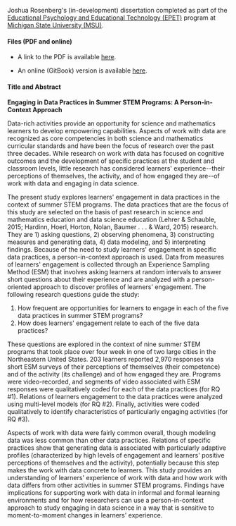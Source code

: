 Joshua Rosenberg's (in-development) dissertation completed as part of the [Educational Psychology and Educational Technology (EPET)](http://edutech.educ.msu.edu/programs/doctoral/) program at [Michigan State University (MSU)](https://msu.edu/).

#### Files (PDF and online)

* A link to the PDF is available [here](https://github.com/jrosen48/dissertation/raw/master/docs/rosenberg-dissertation_mod.pdf).

* An online (GitBook) version is available [here](https://jrosen48.github.io/dissertation/).

#### Title and Abstract

**Engaging in Data Practices in Summer STEM Programs: A Person-in-Context Approach**

Data-rich activities provide an opportunity for science and mathematics learners to develop empowering capabilities. Aspects of work with data are recognized as core competencies in both science and mathematics curricular standards and have been the focus of research over the past three decades. While research on work with data has focused on cognitive outcomes and the development of specific practices at the student and classroom levels, little research has considered learners' experience--their perceptions of themselves, the activity, and of how engaged they are--of work with data and engaging in data science. 

The present study explores learners' engagement in data practices in the context of summer STEM programs. The data practices that are the focus of this study are selected on the basis of past research in science and mathematics education and data science education (Lehrer & Schauble, 2015; Hardinn, Hoerl, Horton, Nolan, Baumer . . . & Ward, 2015) research. They are 1) asking questions, 2) observing phenomena, 3) constructing measures and generating data, 4) data modeling, and 5) interpreting findings. Because of the need to study learners' engagement in specific data practices, a person-in-context approach is used. Data from measures of learners' engagement is collected through an Experience Sampling Method (ESM) that involves asking learners at random intervals to answer short questions about their experience and are analyzed with a person-oriented approach to discover profiles of learners' engagement. The following research questions guide the study:

1.	How frequent are opportunities for learners to engage in each of the five data practices in summer STEM programs?
2.	How does learners' engagement relate to each of the five data practices?

These questions are explored in the context of nine summer STEM programs that took place over four week in one of two large cities in the Northeastern United States. 203 learners reported 2,970 responses via short ESM surveys of their perceptions of themselves (their competence) and of the activity (its challenge) and of how engaged they are. Programs were video-recorded, and segments of video associated with ESM responses were qualitatively coded for each of the data practices (for RQ #1). Relations of learners engagement to the data practices were analyzed using multi-level models (for RQ #2). Finally, activities were coded qualitatively to identify characteristics of particularly engaging activities (for RQ #3). 

Aspects of work with data were fairly common overall, though modeling data was less common than other data practices. Relations of specific practices show that generating data is associated with particularly adaptive profiles (characterized by high levels of engagement and learners' positive perceptions of themselves and the activity), potentially because this step makes the work with data concrete to learners. This study provides an understanding of learners' experience of work with data and how work with data differs from other activities in summer STEM programs. Findings have implications for supporting work with data in informal and formal learning environments and for how researchers can use a person-in-context approach to study engaging in data science in a way that is sensitive to moment-to-moment changes in learners' experience.
